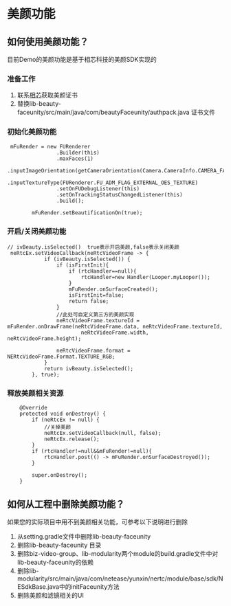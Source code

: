 # 美颜功能
## 如何使用美颜功能？
目前Demo的美颜功能是基于相芯科技的美颜SDK实现的
### 准备工作
1. 联系[相芯](https://www.faceunity.com)获取美颜证书
2. 替换lib-beauty-faceunity/src/main/java/com/beautyFaceunity/authpack.java 证书文件
### 初始化美颜功能
```
 mFuRender = new FURenderer
                .Builder(this)
                .maxFaces(1)
                .inputImageOrientation(getCameraOrientation(Camera.CameraInfo.CAMERA_FACING_FRONT))
                .inputTextureType(FURenderer.FU_ADM_FLAG_EXTERNAL_OES_TEXTURE)
                .setOnFUDebugListener(this)
                .setOnTrackingStatusChangedListener(this)
                .build();

        mFuRender.setBeautificationOn(true);

```
### 开启/关闭美颜功能
```
// ivBeauty.isSelected()  true表示开启美颜,false表示关闭美颜
 neRtcEx.setVideoCallback(neRtcVideoFrame -> {
            if (ivBeauty.isSelected()) {
                if (isFirstInit){
                    if (rtcHandler==null){
                        rtcHandler=new Handler(Looper.myLooper());
                    }
                    mFuRender.onSurfaceCreated();
                    isFirstInit=false;
                    return false;
                }
                //此处可自定义第三方的美颜实现
                neRtcVideoFrame.textureId = mFuRender.onDrawFrame(neRtcVideoFrame.data, neRtcVideoFrame.textureId,
                        neRtcVideoFrame.width, neRtcVideoFrame.height);

                neRtcVideoFrame.format = NERtcVideoFrame.Format.TEXTURE_RGB;
            }
            return ivBeauty.isSelected();
        }, true);

```
### 释放美颜相关资源
```
    @Override
    protected void onDestroy() {
        if (neRtcEx != null) {
            //关掉美颜
            neRtcEx.setVideoCallback(null, false);
            neRtcEx.release();
        }
        if (rtcHandler!=null&&mFuRender!=null){
            rtcHandler.post(() -> mFuRender.onSurfaceDestroyed());
        }

        super.onDestroy();
    }

```

## 如何从工程中删除美颜功能？
如果您的实际项目中用不到美颜相关功能，可参考以下说明进行删除
1. 从setting.gradle文件中删除lib-beauty-faceunity
2. 删除lib-beauty-faceunity 目录
3. 删除biz-video-group、lib-modularity两个module的build.gradle文件中对lib-beauty-faceunity的依赖
4. 删除lib-modularity/src/main/java/com/netease/yunxin/nertc/module/base/sdk/NESdkBase.java中的initFaceunity方法
5. 删除美颜和滤镜相关的UI
